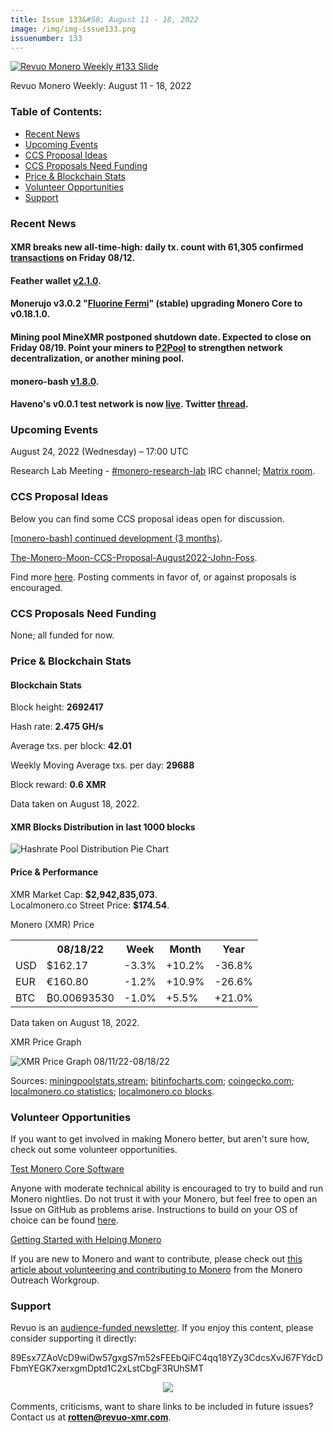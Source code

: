 ```yaml
---
title: Issue 133&#58; August 11 - 18, 2022
image: /img/img-issue133.png
issuenumber: 133
---
```

[<img src="/img/img-issue133.png" alt="Revuo Monero Weekly #133 Slide" class="img-lead">](/issue-133.html)

<p class="text-lead">Revuo Monero Weekly: August 11 - 18, 2022</p>
<!--more-->

<h3>Table of Contents:</h3>
<ul class="contents">
    <li><a href="#news">Recent News</a></li>
    <li><a href="#events">Upcoming Events</a></li>
    <li><a href="#ideas">CCS Proposal Ideas</a></li>
    <li><a href="#proposals">CCS Proposals Need Funding</a></li>
    <li><a href="#stats">Price & Blockchain Stats</a></li>
    <li><a href="#volunteer">Volunteer Opportunities</a></li>
    <li><a href="#support">Support</a></li>
</ul>

<h3 id="news">Recent News</h3>

<div class="newsbyte">
    <h4>XMR breaks new all-time-high: daily tx. count with 61,305 confirmed <a href="https://revuo-xmr.com/img/xmr-tx.count.ath1.png" target="_blank">transactions</a> on Friday 08/12.</h4>
</div>

<div class="newsbyte">
    <h4>Feather wallet <a href="https://teddit.adminforge.de/r/FeatherWallet/comments/wmly8h/feather_wallet_210_released/" target="_blank">v2.1.0</a>.</h4>
</div>

<div class="newsbyte">
    <h4>Monerujo v3.0.2 "<a href="https://github.com/m2049r/xmrwallet/releases/tag/v3.0.2" target="_blank">Fluorine Fermi</a>" (stable) upgrading Monero Core to v0.18.1.0.</h4>
</div>

<div class="newsbyte">
    <h4>Mining pool MineXMR postponed shutdown date. Expected to close on Friday 08/19. Point your miners to <a href="https://github.com/SChernykh/p2pool" target="_blank">P2Pool</a> to strengthen network decentralization, or another mining pool.</h4>
</div>

<div class="newsbyte">
    <h4>monero-bash <a href="https://github.com/hinto-janaiyo/monero-bash/releases/tag/v1.8.0" target="_blank">v1.8.0</a>.</h4>
</div>

<div class="newsbyte">
    <h4>Haveno's v0.0.1 test network is now <a href="https://haveno.exchange/blog/test-network-launched/" target="_blank">live</a>. Twitter <a href="https://nitter.it/HavenoDEX/status/1560171585243324416" target="_blank">thread</a>.</h4>
</div>

<h3 id="events">Upcoming Events</h3>

<div class="event">
    <p class="date" markdown="1">August 24, 2022 (Wednesday) – 17:00 UTC</p>
    <p markdown="1">Research Lab Meeting - <a href="irc://irc.libera.chat/#monero-research-lab" target="_blank">#monero-research-lab</a> IRC channel; <a href="https://matrix.to/#/#monero-research-lab:monero.social" target="_blank">Matrix room</a>.</p>
</div>

<h3 id="ideas">CCS Proposal Ideas</h3>

<p>Below you can find some CCS proposal ideas open for discussion.</p>

<div class="proposal">
<p><a href="https://repo.getmonero.org/monero-project/ccs-proposals/-/merge_requests/333" target="_blank">[monero-bash] continued development (3 months)</a>.</p>
</div>

<div class="proposal">
<p><a href="https://repo.getmonero.org/monero-project/ccs-proposals/-/merge_requests/336" target="_blank">The-Monero-Moon-CCS-Proposal-August2022-John-Foss</a>.</p>
</div>

<div class="proposal">
<p>Find more <a href="https://ccs.getmonero.org/ideas/" target="_blank">here</a>. Posting comments in favor of, or against proposals is encouraged.</p>
</div>

<h3 id="proposals">CCS Proposals Need Funding</h3>

<p>None; all funded for now.</p>

<h3 id="stats">Price & Blockchain Stats</h3>

<h4 class="stat">Blockchain Stats</h4>

<div class="bcstats">
    <p>Block height: <b>2692417</b></p>
    <p>Hash rate: <b>2.475 GH/s</b></p>
    <p>Average txs. per block: <b>42.01</b></p>
    <p>Weekly Moving Average txs. per day: <b>29688</b></p>
    <p>Block reward: <b>0.6 XMR</b></p>
</div>
<p class="note">Data taken on August 18, 2022.</p>

<h4 class="stat">XMR Blocks Distribution in last 1000 blocks</h4>
<p><img src="/img/hashrate-pool-distribution-0818.png" alt="Hashrate Pool Distribution Pie Chart"/></p>

<h4 class="stat" id="price-stat">Price & Performance</h4>

<div class="price-intro">XMR Market Cap: <b>$2,942,835,073</b>.<br/>Localmonero.co Street Price: <b>$174.54</b>.</div>

<p class="table-title">Monero (XMR) Price</p>
<table class="price-table">
  <tr class="row1">
    <th></th>
    <th>08/18/22</th>
    <th>Week</th>
    <th>Month</th>
    <th>Year</th>
  </tr>
  <tr>
    <td data-th="XMR to">USD</td>
    <td data-th="08/18/22">$162.17</td>
    <td data-th="Week" class="red">-3.3%</td>
    <td data-th="Month" class="green">+10.2%</td>
    <td data-th="Year" class="red">-36.8%</td>
  </tr>
  <tr class="row3">
    <td data-th="XMR to">EUR</td>
    <td data-th="08/18/22">€160.80</td>
    <td data-th="Week" class="red">-1.2%</td>
    <td data-th="Month" class="green">+10.9%</td>
    <td data-th="Year" class="red">-26.6%</td>
  </tr>
  <tr>
    <td data-th="XMR to">BTC</td>
    <td data-th="08/18/22">₿0.00693530</td>
    <td data-th="Week" class="red">-1.0%</td>
    <td data-th="Month" class="green">+5.5%</td>
    <td data-th="Year" class="green">+21.0%</td>
  </tr>
</table>
<p class="note">Data taken on August 18, 2022.</p>

<p class="table-title">XMR Price Graph</p>

![XMR Price Graph 08/11/22-08/18/22](/img/weekly-chart-0818.png "XMR Price Graph 08/11/22-08/18/22")

Sources: <a href="https://miningpoolstats.stream/monero" target="_blank">miningpoolstats.stream</a>; <a href="https://bitinfocharts.com/monero/" target="_blank">bitinfocharts.com</a>; <a href="https://www.coingecko.com/en/coins/monero" target="_blank">coingecko.com</a>; <a href="https://localmonero.co/statistics" target="_blank">localmonero.co statistics</a>; <a href="https://localmonero.co/blocks" target="_blank">localmonero.co blocks</a>.

<h3 id="volunteer">Volunteer Opportunities</h3>

<p>If you want to get involved in making Monero better, but aren't sure how, check out some volunteer opportunities.</p>

<div class="newsbyte">
    <p class="date"><a href="https://github.com/monero-project/monero" target="_blank">Test Monero Core Software</a></p>
    <p>Anyone with moderate technical ability is encouraged to try to build and run Monero nightlies. Do not trust it with your Monero, but feel free to open an Issue on GitHub as problems arise. Instructions to build on your OS of choice can be found <a href="https://github.com/monero-project/monero#compiling-monero-from-source" target="_blank">here</a>. </p>
</div>

<div class="newsbyte">
    <p class="date"><a href="https://github.com/monero-project/monero" target="_blank">Getting Started with Helping Monero</a></p>
    <p>If you are new to Monero and want to contribute, please check out <a href="https://www.monerooutreach.org/stories/getting-started-helping-monero.php" target="_blank">this article about volunteering and contributing to Monero</a> from the Monero Outreach Workgroup. </p>
</div>

<h3 id="support">Support</h3>

<p markdown="1">Revuo is an <a href="https://revuo-xmr.com/support/">audience-funded newsletter</a>. If you enjoy this content, please consider supporting it directly:</p>

<p class="address" markdown="1">89Esx7ZAoVcD9wiDw57gxgS7m52sFEEbQiFC4qq18YZy3CdcsXvJ67FYdcDFbmYEGK7xerxgmDptd1C2xLstCbgF3RUhSMT</p>

<p><center><a href="monero:89Esx7ZAoVcD9wiDw57gxgS7m52sFEEbQiFC4qq18YZy3CdcsXvJ67FYdcDFbmYEGK7xerxgmDptd1C2xLstCbgF3RUhSMT" class="qr"><img src="/img/donate-monero.jpg" style="max-width: 200px;"/></a></center></p>

Comments, criticisms, want to share links to be included in future issues? Contact us at **rotten@revuo-xmr.com**.

